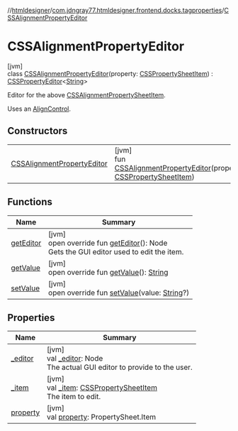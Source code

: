 //[htmldesigner](../../../index.md)/[com.jdngray77.htmldesigner.frontend.docks.tagproperties](../index.md)/[CSSAlignmentPropertyEditor](index.md)

# CSSAlignmentPropertyEditor

[jvm]\
class [CSSAlignmentPropertyEditor](index.md)(property: [CSSPropertySheetItem](../-c-s-s-property-sheet-item/index.md)) : [CSSPropertyEditor](../-c-s-s-property-editor/index.md)&lt;[String](https://kotlinlang.org/api/latest/jvm/stdlib/kotlin/-string/index.html)&gt; 

Editor for the above [CSSAlignmentPropertySheetItem](../-c-s-s-alignment-property-sheet-item/index.md).

Uses an [AlignControl](../../com.jdngray77.htmldesigner.frontend.controls/-align-control/index.md).

## Constructors

| | |
|---|---|
| [CSSAlignmentPropertyEditor](-c-s-s-alignment-property-editor.md) | [jvm]<br>fun [CSSAlignmentPropertyEditor](-c-s-s-alignment-property-editor.md)(property: [CSSPropertySheetItem](../-c-s-s-property-sheet-item/index.md)) |

## Functions

| Name | Summary |
|---|---|
| [getEditor](../-c-s-s-property-editor/get-editor.md) | [jvm]<br>open override fun [getEditor](../-c-s-s-property-editor/get-editor.md)(): Node<br>Gets the GUI editor used to edit the item. |
| [getValue](get-value.md) | [jvm]<br>open override fun [getValue](get-value.md)(): [String](https://kotlinlang.org/api/latest/jvm/stdlib/kotlin/-string/index.html) |
| [setValue](set-value.md) | [jvm]<br>open override fun [setValue](set-value.md)(value: [String](https://kotlinlang.org/api/latest/jvm/stdlib/kotlin/-string/index.html)?) |

## Properties

| Name | Summary |
|---|---|
| [_editor](../-c-s-s-property-editor/_editor.md) | [jvm]<br>val [_editor](../-c-s-s-property-editor/_editor.md): Node<br>The actual GUI editor to provide to the user. |
| [_item](../-c-s-s-property-editor/_item.md) | [jvm]<br>val [_item](../-c-s-s-property-editor/_item.md): [CSSPropertySheetItem](../-c-s-s-property-sheet-item/index.md)<br>The item to edit. |
| [property](../-c-s-s-quad-range-editor/index.md#-813299166%2FProperties%2F-1216412040) | [jvm]<br>val [property](../-c-s-s-quad-range-editor/index.md#-813299166%2FProperties%2F-1216412040): PropertySheet.Item |
